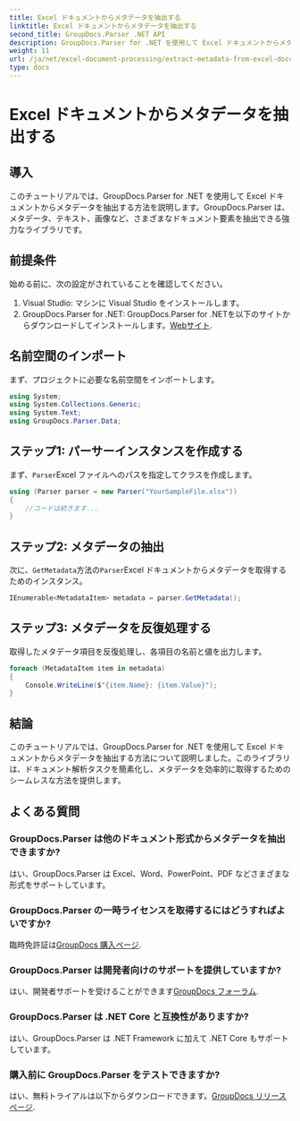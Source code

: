 ```yaml
---
title: Excel ドキュメントからメタデータを抽出する
linktitle: Excel ドキュメントからメタデータを抽出する
second_title: GroupDocs.Parser .NET API
description: GroupDocs.Parser for .NET を使用して Excel ドキュメントからメタデータを抽出する方法を学習します。このステップバイステップのチュートリアルに従ってください。
weight: 11
url: /ja/net/excel-document-processing/extract-metadata-from-excel-document/
type: docs
---
```

# Excel ドキュメントからメタデータを抽出する

## 導入
このチュートリアルでは、GroupDocs.Parser for .NET を使用して Excel ドキュメントからメタデータを抽出する方法を説明します。GroupDocs.Parser は、メタデータ、テキスト、画像など、さまざまなドキュメント要素を抽出できる強力なライブラリです。
## 前提条件
始める前に、次の設定がされていることを確認してください。
1. Visual Studio: マシンに Visual Studio をインストールします。
2.  GroupDocs.Parser for .NET: GroupDocs.Parser for .NETを以下のサイトからダウンロードしてインストールします。[Webサイト](https://releases.groupdocs.com/parser/net/).

## 名前空間のインポート
まず、プロジェクトに必要な名前空間をインポートします。
```csharp
using System;
using System.Collections.Generic;
using System.Text;
using GroupDocs.Parser.Data;
```
## ステップ1: パーサーインスタンスを作成する
まず、`Parser`Excel ファイルへのパスを指定してクラスを作成します。
```csharp
using (Parser parser = new Parser("YourSampleFile.xlsx"))
{
    //コードは続きます...
}
```
## ステップ2: メタデータの抽出
次に、`GetMetadata`方法の`Parser`Excel ドキュメントからメタデータを取得するためのインスタンス。
```csharp
IEnumerable<MetadataItem> metadata = parser.GetMetadata();
```
## ステップ3: メタデータを反復処理する
取得したメタデータ項目を反復処理し、各項目の名前と値を出力します。
```csharp
foreach (MetadataItem item in metadata)
{
    Console.WriteLine($"{item.Name}: {item.Value}");
}
```

## 結論
このチュートリアルでは、GroupDocs.Parser for .NET を使用して Excel ドキュメントからメタデータを抽出する方法について説明しました。このライブラリは、ドキュメント解析タスクを簡素化し、メタデータを効率的に取得するためのシームレスな方法を提供します。

## よくある質問
### GroupDocs.Parser は他のドキュメント形式からメタデータを抽出できますか?
はい、GroupDocs.Parser は Excel、Word、PowerPoint、PDF などさまざまな形式をサポートしています。
### GroupDocs.Parser の一時ライセンスを取得するにはどうすればよいですか?
臨時免許証は[GroupDocs 購入ページ](https://purchase.groupdocs.com/temporary-license/).
### GroupDocs.Parser は開発者向けのサポートを提供していますか?
はい、開発者サポートを受けることができます[GroupDocs フォーラム](https://forum.groupdocs.com/c/parser/17).
### GroupDocs.Parser は .NET Core と互換性がありますか?
はい、GroupDocs.Parser は .NET Framework に加えて .NET Core もサポートしています。
### 購入前に GroupDocs.Parser をテストできますか?
はい、無料トライアルは以下からダウンロードできます。[GroupDocs リリース ページ](https://releases.groupdocs.com/).